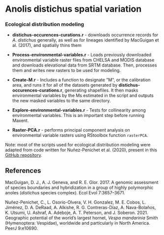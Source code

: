 # Anolis distichus spatial variation


### Ecological distribution modeling

- **distichus-occurences-curations.r** - downloads occurrence records for *A. distichus* generally, as well as for lineages identified by MacGuigan et al. (2017), and spatially thins them 

- **Process-environmental-variables.r** - Loads previously downloaded environmental variable raster files from CHELSA and MODIS database and downloads elevational data from SRTM database. Then, processes them and writes new rasters to be used for modeling.

- **Create-M.r** - Includes a function to designate "M", or the calibration area, and runs it for all of the datasets generated by **distichus-occurences-curations.r**, generating shapefiles. It then masks environmental variables by the Ms estimated in the script and outputs the new masked variables to the same directory. 

- **Explore-environmental-variables.r** - Tests for collinearity among environmental variables. This is an important step before running Maxent.

- **Raster-PCA.r** - performs principal component analysis on environmental variable rasters using RStoolbox function `rasterPCA`.

Note: most of the scripts used for ecological distribution modeling were adapted from code written for Nuñez-Penichet et al. (2020), present in this [GitHub repository](https://github.com/townpeterson/vespa).

## References

MacGuigan, D. J., A. J. Geneva, and R. E. Glor. 2017. A genomic assessment of species boundaries and hybridization in a group of highly polymorphic anoles (*distichus* species complex). Ecol Evol 7:3657–3671.

Nuñez-Penichet, C., L. Osorio-Olvera, V. H. Gonzalez, M. E. Cobos, L. Jiménez, D. A. DeRaad, A. Alkishe, R. G. Contreras-Díaz, A. Nava-Bolaños, K. Utsumi, U. Ashraf, A. Adeboje, A. T. Peterson, and J. Soberon. 2021. Geographic potential of the world’s largest hornet, *Vespa mandarinia* Smith (Hymenoptera: Vespidae), worldwide and particularly in North America. PeerJ 9:e10690.
